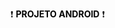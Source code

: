 <p>
&#x2757 
<a href="https://bernardody-mpresotto.github.io/projeto-android/">PROJETO ANDROID</a>
 &#x2757
</p>

<style>
    a {
        color: black;
        text-decoration: none;
        font-weight: bolder
    }
</style>

